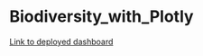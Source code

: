 # Biodiversity_with_Plotly

[Link to deployed dashboard](https://ksreeja993.github.io/Biodiversity_with_Plotly/)